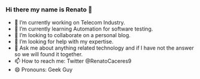 ### Hi there my name is Renato 👋

- 🔭 I’m currently working on Telecom Industry.
- 🌱 I’m currently learning Automation for software testing.
- 👯 I’m looking to collaborate on a personal blog.
- 🤔 I’m looking for help with my expertise.
- 💬 Ask me about anything related technology and if I have not the answer so we will found it together.
- 📫 How to reach me: Twitter @RenatoCaceres9 
- 😄 Pronouns: Geek Guy

